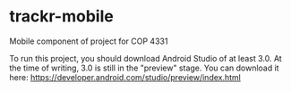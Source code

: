 # trackr-mobile
Mobile component of project for COP 4331

To run this project, you should download Android Studio of at least 3.0. At the time of writing, 3.0 is still in the "preview" stage. You can download it here: https://developer.android.com/studio/preview/index.html
